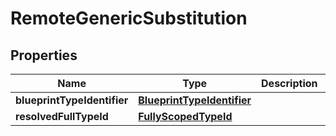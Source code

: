 

# RemoteGenericSubstitution


## Properties

| Name | Type | Description | Notes |
|------------ | ------------- | ------------- | -------------|
|**blueprintTypeIdentifier** | [**BlueprintTypeIdentifier**](BlueprintTypeIdentifier.md) |  |  |
|**resolvedFullTypeId** | [**FullyScopedTypeId**](FullyScopedTypeId.md) |  |  [optional] |



